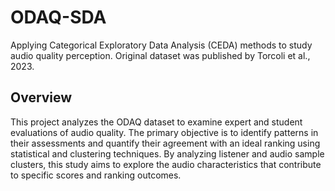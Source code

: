 # ODAQ-SDA
 Applying Categorical Exploratory Data Analysis (CEDA) methods to study audio quality perception. Original dataset was published by Torcoli et al., 2023.

 ## Overview
 This project analyzes the ODAQ dataset to examine expert and student evaluations of audio quality. The primary objective is to identify patterns in their assessments and quantify their agreement with an ideal ranking using statistical and clustering techniques. By analyzing listener and audio sample clusters, this study aims to explore the audio characteristics that contribute to specific scores and ranking outcomes.

